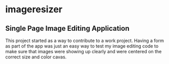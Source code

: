 # imageresizer

## Single Page Image Editing Application

This project started as a way to contribute to a work project. Having a form as part of the app was just an easy way to test my image editing code to make sure that images were showing up clearly and were centered on the correct size and color cavas.
